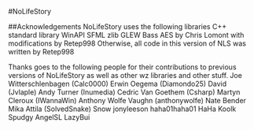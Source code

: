 #NoLifeStory

##Acknowledgements
NoLifeStory uses the following libraries
C++ standard library
WinAPI
SFML
zlib
GLEW
Bass
AES by Chris Lomont with modifications by Retep998
Otherwise, all code in this version of NLS was written by Retep998

Thanks goes to the following people for their contributions to previous versions of NoLifeStory as well as other wz libraries and other stuff.
Joe Witterschlenbagen (Calc0000)
Erwin Oegema (Diamondo25)
David (Jvlaple)
Andy Turner (Inumedia)
Cedric Van Goethem (Csharp)
Martyn Cleroux (IWannaWin)
Anthony Wolfe Vaughn (anthonywolfe)
Nate Bender
Mika Attila (SolvedSnake)
Snow
jonyleeson
haha01haha01
HaHa
Koolk
Spudgy
AngelSL
LazyBui